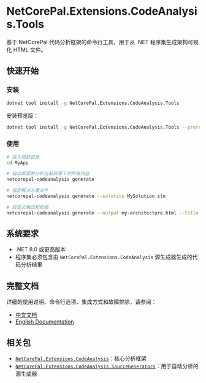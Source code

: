 # NetCorePal.Extensions.CodeAnalysis.Tools

基于 NetCorePal 代码分析框架的命令行工具，用于从 .NET 程序集生成架构可视化 HTML 文件。

## 快速开始

### 安装

```bash
dotnet tool install -g NetCorePal.Extensions.CodeAnalysis.Tools
```

安装预览版：

```bash
dotnet tool install -g NetCorePal.Extensions.CodeAnalysis.Tools --prerelease  --source https://www.myget.org/F/netcorepal/api/v3/index.json
```

### 使用

```bash
# 进入项目目录
cd MyApp

# 自动发现并分析当前目录下的所有内容
netcorepal-codeanalysis generate

# 指定解决方案文件
netcorepal-codeanalysis generate --solution MySolution.sln

# 自定义输出和标题
netcorepal-codeanalysis generate --output my-architecture.html --title "我的架构图"
```

## 系统要求

- .NET 8.0 或更高版本
- 程序集必须包含由 `NetCorePal.Extensions.CodeAnalysis` 源生成器生成的代码分析结果

## 完整文档

详细的使用说明、命令行选项、集成方式和故障排除，请参阅：

- [中文文档](https://netcorepal.github.io/netcorepal-cloud-framework/zh/code-analysis/code-analysis-tools/)
- [English Documentation](https://netcorepal.github.io/netcorepal-cloud-framework/en/code-analysis/code-analysis-tools/)

## 相关包

- [`NetCorePal.Extensions.CodeAnalysis`](../NetCorePal.Extensions.CodeAnalysis/)：核心分析框架
- [`NetCorePal.Extensions.CodeAnalysis.SourceGenerators`](../NetCorePal.Extensions.CodeAnalysis.SourceGenerators/)：用于自动分析的源生成器
